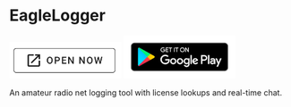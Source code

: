 # EagleLogger
<a href="https://eaglelogger.com" title="Open EagleLogger.com"><img src="https://github.com/kevashcraft/EagleLogger/raw/master/res/open-web.png?raw=true" width="200" /></a> <a href="https://play.google.com/store/apps/details?id=com.eaglelogger.app" title="EagleLogger on the Google Play Store"><img src="https://github.com/kevashcraft/EagleLogger/raw/master/res/play-store.png?raw=true" width="200" /></a> 
<!-- <a href=""><img src="https://github.com/kevashcraft/EagleLogger/raw/master/res/app-store.svg?raw=true" width="200" /></a> -->
An amateur radio net logging tool with license lookups and real-time chat.






